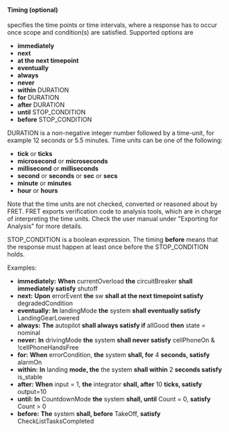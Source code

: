 #### Timing (optional)

specifies the time points or time intervals, where a response has to occur once scope and condition(s) are satisfied. Supported options are

* **immediately**
* **next**
* **at the next timepoint**
* **eventually**
* **always**
* **never**
* **within** DURATION
* **for** DURATION
* **after** DURATION
* **until** STOP_CONDITION
* **before** STOP_CONDITION

DURATION is a non-negative integer number followed by a time-unit,
for example 12 seconds or 5.5 minutes. Time units can be one of the following:
* **tick** or **ticks**
* **microsecond** or **microseconds**
* **millisecond** or **milliseconds**
* **second** or **seconds** or **sec** or **secs**
* **minute** or **minutes**
* **hour** or **hours**

Note that the time units are not checked, converted or reasoned about by FRET. FRET exports verification code to analysis tools, which are in charge of interpreting the time
units. Check the user manual under "Exporting for Analysis" for more details.

STOP_CONDITION is a boolean expression. The timing **before** means that the
response must happen at least once before the STOP_CONDITION holds.

Examples:
* **immediately:** **When** currentOverload **the** circuitBreaker **shall immediately satisfy** shutoff
* **next:** **Upon** errorEvent **the** sw **shall at the next timepoint
  satisfy** degradedCondition
* **eventually:** **In** landingMode **the** system **shall eventually satisfy**
  LandingGearLowered
* **always:** **The** autopilot **shall always satisfy if** allGood **then**
  state = nominal
* **never:** **In** drivingMode **the** system **shall never satisfy**
  cellPhoneOn & !cellPhoneHandsFree
* **for:** **When** errorCondition, **the** system **shall, for** 4 **seconds, satisfy** alarmOn
* **within:** **In** landing **mode, the** the system **shall within** 2 **seconds satisfy** is_stable 
* **after:** **When** input = 1, **the** integrator **shall, after** 10
  **ticks, satisfy** output=10
* **until:** **In** CountdownMode **the** system **shall, until** Count = 0, **satisfy** Count > 0
* **before:** **The** system **shall, before** TakeOff, **satisfy** CheckListTasksCompleted

